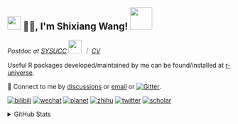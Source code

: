 
<h2><img src="https://emojis.slackmojis.com/emojis/images/1531849430/4246/blob-sunglasses.gif?1531849430" width="30"/> 🙏🏻, I'm Shixiang Wang! <img src="https://media.giphy.com/media/12oufCB0MyZ1Go/giphy.gif" width="50"></h2>

<p><em>Postdoc at <a href="https://sysucc.org.cn/">SYSUCC</a> <img src="https://media.giphy.com/media/WUlplcMpOCEmTGBtBW/giphy.gif" width="30">  ｜ <a href="https://shixiangwang.github.io/cv-shixiang/">CV</a>
</em></p>

Useful R packages developed/maintained by me can be found/installed at [r-universe](https://shixiangwang.r-universe.dev/).

💬 Connect to me by
[discussions](https://github.com/ShixiangWang/self-study/discussions) or [email](mailto:w_shixiang@163.com) or [![Gitter](https://badges.gitter.im/ShixiangWang/community.svg)](https://gitter.im/ShixiangWang/community?utm_source=badge&utm_medium=badge&utm_campaign=pr-badge). 

[![bilibili](https://img.shields.io/badge/王诗翔-B站-yellow)](https://space.bilibili.com/11553374) [![wechat](https://img.shields.io/badge/王诗翔-微信公众号-important)](https://shixiangwang.github.io/home/logo/qrcode.jpg) [![planet](https://img.shields.io/badge/王诗翔-知识星球-blueviolet)](https://t.zsxq.com/rBqbIei)  [![zhihu](https://img.shields.io/badge/王诗翔-知乎-blue)](https://www.zhihu.com/people/shixiangwang) [![twitter](https://img.shields.io/badge/WangShxiang-twitter-ff69b4)](https://twitter.com/WangShxiang) [![scholar](https://img.shields.io/badge/ShixiangWang-Scholar-00ffff)](https://scholar.google.com/citations?user=FvNp0NkAAAAJ) 

<details>
 
<summary>GitHub Stats</summary>


<!--START_SECTION:waka-->
**🐱 My GitHub Data** 

> 🏆 184 Contributions in the Year 2023
 > 
> 📦 4.2 MB Used in GitHub's Storage 
 > 
> 🚫 Not Opted to Hire
 > 
> 📜 83 Public Repositories 
 > 
> 🔑 22 Private Repositories  
 > 
**I'm an Early 🐤** 

```text
🌞 Morning      355 commits       ████░░░░░░░░░░░░░░░░░░░░░   16.28 % 
🌆 Daytime      847 commits       █████████░░░░░░░░░░░░░░░░   38.85 % 
🌃 Evening      773 commits       ████████░░░░░░░░░░░░░░░░░   35.46 % 
🌙 Night        205 commits       ██░░░░░░░░░░░░░░░░░░░░░░░   09.40 % 

```
📅 **I'm Most Productive on Tuesday** 

```text
Monday         316 commits       ███░░░░░░░░░░░░░░░░░░░░░░   14.50 % 
Tuesday        412 commits       ████░░░░░░░░░░░░░░░░░░░░░   18.90 % 
Wednesday      338 commits       ████░░░░░░░░░░░░░░░░░░░░░   15.50 % 
Thursday       357 commits       ████░░░░░░░░░░░░░░░░░░░░░   16.38 % 
Friday         354 commits       ████░░░░░░░░░░░░░░░░░░░░░   16.24 % 
Saturday       176 commits       ██░░░░░░░░░░░░░░░░░░░░░░░   08.07 % 
Sunday         227 commits       ██░░░░░░░░░░░░░░░░░░░░░░░   10.41 % 

```


**I Mostly Code in R** 

```text
R                        53 repos            ██████████████░░░░░░░░░░░   58.89 % 
HTML                     13 repos            ███░░░░░░░░░░░░░░░░░░░░░░   14.44 % 
Go                       5 repos             █░░░░░░░░░░░░░░░░░░░░░░░░   05.56 % 
JavaScript               5 repos             █░░░░░░░░░░░░░░░░░░░░░░░░   05.56 % 
Python                   4 repos             █░░░░░░░░░░░░░░░░░░░░░░░░   04.44 % 

```



 Last Updated on 16/02/2023 18:38:45 UTC
<!--END_SECTION:waka-->

> These Readme stats are generated using github action [awesome-readme-stats](https://github.com/anmol098/waka-readme-stats)

-----

**NOTE: Top languages does not indicate my skill level or anything like that. It is just a metric of which languages have been hosted by me on GitHub based on the usage across repositories.**

</details>
